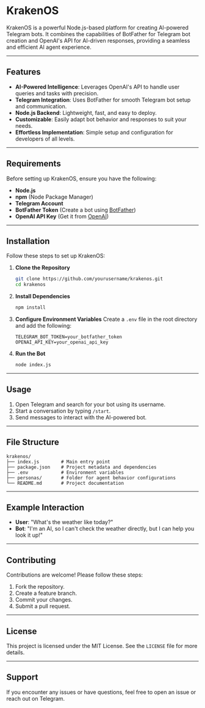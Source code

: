 # KrakenOS

KrakenOS is a powerful Node.js-based platform for creating AI-powered Telegram bots. It combines the capabilities of BotFather for Telegram bot creation and OpenAI's API for AI-driven responses, providing a seamless and efficient AI agent experience.

---

## Features

- **AI-Powered Intelligence**: Leverages OpenAI's API to handle user queries and tasks with precision.
- **Telegram Integration**: Uses BotFather for smooth Telegram bot setup and communication.
- **Node.js Backend**: Lightweight, fast, and easy to deploy.
- **Customizable**: Easily adapt bot behavior and responses to suit your needs.
- **Effortless Implementation**: Simple setup and configuration for developers of all levels.

---

## Requirements

Before setting up KrakenOS, ensure you have the following:

- **Node.js**
- **npm** (Node Package Manager)
- **Telegram Account**
- **BotFather Token** (Create a bot using [BotFather](https://core.telegram.org/bots#botfather))
- **OpenAI API Key** (Get it from [OpenAI](https://openai.com/))

---

## Installation

Follow these steps to set up KrakenOS:

1. **Clone the Repository**
   ```bash
   git clone https://github.com/yourusername/krakenos.git
   cd krakenos
   ```

2. **Install Dependencies**
   ```bash
   npm install
   ```

3. **Configure Environment Variables**
   Create a `.env` file in the root directory and add the following:
   ```env
   TELEGRAM_BOT_TOKEN=your_botfather_token
   OPENAI_API_KEY=your_openai_api_key
   ```

4. **Run the Bot**
   ```bash
   node index.js
   ```

---

## Usage

1. Open Telegram and search for your bot using its username.
2. Start a conversation by typing `/start`.
3. Send messages to interact with the AI-powered bot.

---

## File Structure

```
krakenos/
├── index.js        # Main entry point
├── package.json    # Project metadata and dependencies
├── .env            # Environment variables
├── personas/       # Folder for agent behavior configurations
└── README.md       # Project documentation
```

---

## Example Interaction

- **User**: "What's the weather like today?"
- **Bot**: "I'm an AI, so I can't check the weather directly, but I can help you look it up!"

---

## Contributing

Contributions are welcome! Please follow these steps:

1. Fork the repository.
2. Create a feature branch.
3. Commit your changes.
4. Submit a pull request.

---

## License

This project is licensed under the MIT License. See the `LICENSE` file for more details.

---

## Support

If you encounter any issues or have questions, feel free to open an issue or reach out on Telegram.
